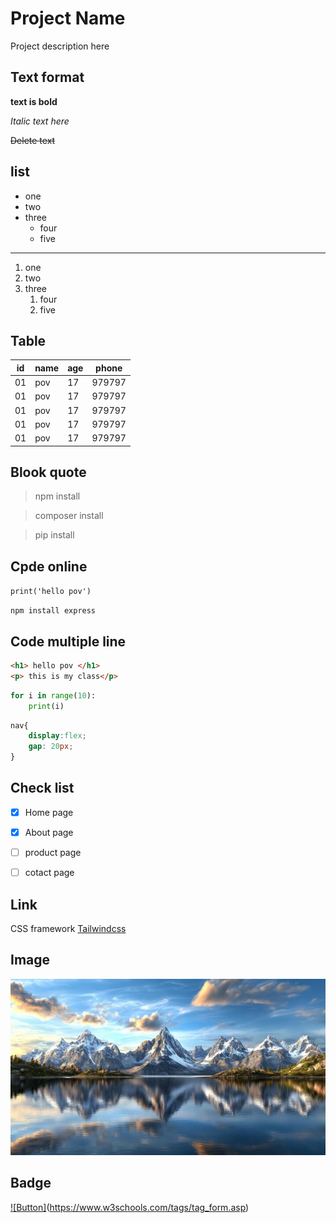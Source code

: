# Project Name
 Project description here

## Text format

**text is bold**

*Italic text here*

~~Delete text~~

## list
 - one
 - two
 - three
    - four
    - five
---
1. one
2. two
3. three
    1. four
    2. five

## Table
| id |  name | age | phone|
|----| ------| ----| -----|
| 01 |  pov | 17| 979797|
| 01 |  pov | 17| 979797|
| 01 |  pov | 17| 979797|
| 01 |  pov | 17| 979797|
| 01 |  pov | 17| 979797|

## Blook quote
> npm install

> composer install

> pip install

## Cpde online
`print('hello pov')`

`npm install express`

## Code multiple line

```html
<h1> hello pov </h1>
<p> this is my class</p>
```

```python
for i in range(10):
    print(i)

```
```css
nav{
    display:flex;
    gap: 20px;
}
```

## Check list

- [X] Home page
- [X] About page
- [ ] product page
- [ ] cotact page


## Link

CSS framework [Tailwindcss](https://www.w3schools.com/tags/tag_form.asp)

## Image 

![Dashboard](./ka.jpeg)

## Badge

[![Button]](https://img.shields.io/badge/Visit-Website-blue)(https://www.w3schools.com/tags/tag_form.asp)